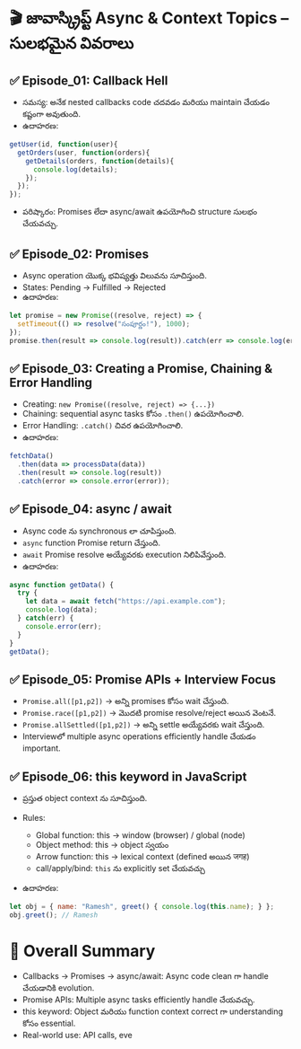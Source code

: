 # 🎬 జావాస్క్రిప్ట్ Async & Context Topics – సులభమైన వివరాలు

## ✅ Episode\_01: Callback Hell

* సమస్య: అనేక nested callbacks code చదవడం మరియు maintain చేయడం కష్టంగా అవుతుంది.
* ఉదాహరణ:

```javascript
getUser(id, function(user){
  getOrders(user, function(orders){
    getDetails(orders, function(details){
      console.log(details);
    });
  });
});
```

* పరిష్కారం: Promises లేదా async/await ఉపయోగించి structure సులభం చేయవచ్చు.

## ✅ Episode\_02: Promises

* Async operation యొక్క భవిష్యత్తు విలువను సూచిస్తుంది.
* States: Pending → Fulfilled → Rejected
* ఉదాహరణ:

```javascript
let promise = new Promise((resolve, reject) => {
  setTimeout(() => resolve("సంపూర్ణం!"), 1000);
});
promise.then(result => console.log(result)).catch(err => console.log(err));
```

## ✅ Episode\_03: Creating a Promise, Chaining & Error Handling

* Creating: `new Promise((resolve, reject) => {...})`
* Chaining: sequential async tasks కోసం `.then()` ఉపయోగించాలి.
* Error Handling: `.catch()` చివర ఉపయోగించాలి.
* ఉదాహరణ:

```javascript
fetchData()
  .then(data => processData(data))
  .then(result => console.log(result))
  .catch(error => console.error(error));
```

## ✅ Episode\_04: async / await

* Async code ను synchronous లా చూపిస్తుంది.
* `async` function Promise return చేస్తుంది.
* `await` Promise resolve అయ్యేవరకు execution నిలిపివేస్తుంది.
* ఉదాహరణ:

```javascript
async function getData() {
  try {
    let data = await fetch("https://api.example.com");
    console.log(data);
  } catch(err) {
    console.error(err);
  }
}
getData();
```

## ✅ Episode\_05: Promise APIs + Interview Focus

* `Promise.all([p1,p2])` → అన్ని promises కోసం wait చేస్తుంది.
* `Promise.race([p1,p2])` → మొదటి promise resolve/reject అయిన వెంటనే.
* `Promise.allSettled([p1,p2])` → అన్ని settle అయ్యేవరకు wait చేస్తుంది.
* Interviewలో multiple async operations efficiently handle చేయడం important.

## ✅ Episode\_06: this keyword in JavaScript

* ప్రస్తుత object context ను సూచిస్తుంది.
* Rules:

  * Global function: this → window (browser) / global (node)
  * Object method: this → object స్వయం
  * Arrow function: this → lexical context (defined అయిన जगह)
  * call/apply/bind: `this` ను explicitly set చేయవచ్చు
* ఉదాహరణ:

```javascript
let obj = { name: "Ramesh", greet() { console.log(this.name); } };
obj.greet(); // Ramesh
```

# 📌 Overall Summary

* Callbacks → Promises → async/await: Async code clean గా handle చేయడానికి evolution.
* Promise APIs: Multiple async tasks efficiently handle చేయవచ్చు.
* this keyword: Object మరియు function context correct గా understanding కోసం essential.
* Real-world use: API calls, eve
